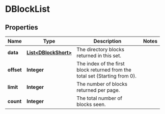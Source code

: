 
# DBlockList

## Properties
Name | Type | Description | Notes
------------ | ------------- | ------------- | -------------
**data** | [**List&lt;DBlockShort&gt;**](DBlockShort.md) | The directory blocks returned in this set. | 
**offset** | **Integer** | The index of the first block returned from the total set (Starting from 0). | 
**limit** | **Integer** | The number of blocks returned per page. | 
**count** | **Integer** | The total number of blocks seen. | 



